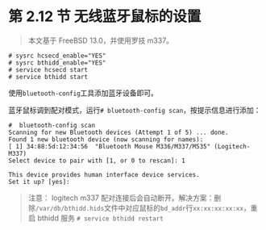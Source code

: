 # 第 2.12 节 无线蓝牙鼠标的设置

> 本文基于 FreeBSD 13.0，并使用罗技 m337。

```shell-session
# sysrc hcsecd_enable="YES"
# sysrc bthidd_enable="YES"
# service hcsecd start
# service bthidd start
```

使用`bluetooth-config`工具添加蓝牙设备即可。

蓝牙鼠标调到配对模式，运行`# bluetooth-config scan`，按提示信息进行添加：

```shell-session
#  bluetooth-config scan
Scanning for new Bluetooth devices (Attempt 1 of 5) ... done.
Found 1 new bluetooth device (now scanning for names):
[ 1] 34:88:5d:12:34:56  "Bluetooth Mouse M336/M337/M535" (Logitech-M337)
Select device to pair with [1, or 0 to rescan]: 1

This device provides human interface device services.
Set it up? [yes]:
```

> 注意： logitech m337 配对连接后会自动断开。解决方案：删除`/var/db/bthidd.hids`文件中对应鼠标的`bd_addr`行`xx:xx:xx:xx:xx`，重启 bthidd 服务 `# service bthidd restart`
